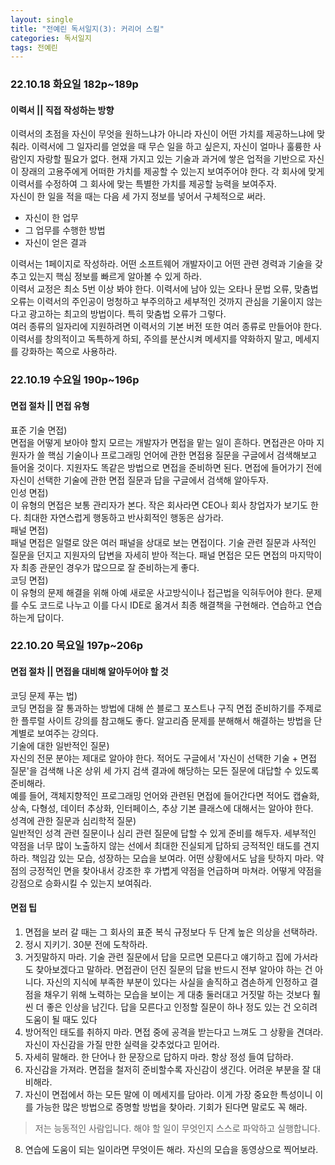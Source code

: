 ```yaml
---
layout: single
title: "전예린 독서일지(3): 커리어 스킬"
categories: 독서일지
tags: 전예린
---
```


### 22.10.18 화요일 182p~189p

#### 이력서 || 직접 작성하는 방향
이력서의 초점을 자신이 무엇을 원하느냐가 아니라 자신이 어떤 가치를 제공하느냐에 맞춰라. 이력서에 그 일자리를 얻었을 때 무슨 일을 하고 싶은지, 자신이 얼마나 훌륭한 사람인지 자랑할 필요가 없다.
현재 가지고 있는 기술과 과거에 쌓은 업적을 기반으로 자신이 장래의 고용주에게 어떠한 가치를 제공할 수 있는지 보여주어야 한다.
각 회사에 맞게 이력서를 수정하여 그 회사에 맞는 특별한 가치를 제공할 능력을 보여주자.
<br/>
자신이 한 일을 적을 때는 다음 세 가지 정보를 넣어서 구체적으로 써라. 
- 자신이 한 업무
- 그 업무를 수행한 방법
- 자신이 얻은 결과

이력서는 1페이지로 작성하라. 어떤 소프트웨어 개발자이고 어떤 관련 경력과 기술을 갖추고 있는지 핵심 정보를 빠르게 알아볼 수 있게 하라.
<br/>
이력서 교정은 최소 5번 이상 봐야 한다. 이력서에 남아 있는 오타나 문법 오류, 맞춤법 오류는 이력서의 주인공이 멍청하고 부주의하고 세부적인 것까지 관심을 기울이지 않는다고 광고하는 최고의 방법이다. 특히 맞춤법 오류가 그렇다.
<br/>
여러 종류의 일자리에 지원하려면 이력서의 기본 버전 또한 여러 종류로 만들어야 한다. 
<br/>
이력서를 창의적이고 독특하게 하되, 주의를 분산시켜 메세지를 약화하지 말고, 메세지를 강화하는 쪽으로 사용하라.
<br/>

### 22.10.19 수요일 190p~196p

#### 면접 절차 || 면접 유형

표준 기술 면접)<br/>
면접을 어떻게 보아야 할지 모르는 개발자가 면접을 맡는 일이 흔하다. 면접관은 아마 지원자가 쓸 핵심 기술이나 프로그래밍 언어에 관한 면접용 질문을 구글에서 검색해보고 들어올 것이다.
지원자도 똑같은 방법으로 면접을 준비하면 된다. 면접에 들어가기 전에 자신이 선택한 기술에 관한 면접 질문과 답을 구글에서 검색해 알아두자. 
<br/>
인성 면접)<br/>
이 유형의 면접은 보통 관리자가 본다. 작은 회사라면 CEO나 회사 창업자가 보기도 한다. 최대한 자연스럽게 행동하고 반사회적인 행동은 삼가라.
<br/>
패널 면접)<br/>
패널 면접은 일렬로 앉은 여러 패널을 상대로 보는 면접이다. 기술 관련 질문과 사적인 질문을 던지고 지원자의 답변을 자세히 받아 적는다. 패널 면접은 모든 면접의 마지막이자 최종 관문인 경우가 많으므로 잘 준비하는게 좋다.
<br/>
코딩 면접)<br/>
이 유형의 문제 해결을 위해 아예 새로운 사고방식이나 접근법을 익혀두어야 한다. 문제를 수도 코드로 나누고 이를 다시 IDE로 옮겨서 최종 해결책을 구현해라. 연습하고 연습하는게 답이다.

### 22.10.20 목요일 197p~206p

#### 면접 절차 || 면접을 대비해 알아두어야 할 것

코딩 문제 푸는 법)<br/>
코딩 면접을 잘 통과하는 방법에 대해 쓴 블로그 포스트나 구직 면접 준비하기를 주제로 한 플루럴 사이트 강의를 참고해도 좋다. 알고리즘 문제를 분해해서 해결하는 방법을 단계별로 보여주는 강의다.
<br/>
기술에 대한 일반적인 질문)<br/>
자신의 전문 분야는 제대로 알아야 한다. 적어도 구글에서 '자신이 선택한 기술 + 면접 질문'을 검색해 나온 상위 세 가지 검색 결과에 해당하는 모든 질문에 대답할 수 있도록 준비해라.<br/>
예를 들어, 객체지향적인 프로그래밍 언어와 관련된 면접에 들어간다면 적어도 캡슐화, 상속, 다형성, 데이터 추상화, 인터페이스, 추상 기본 클래스에 대해서는 알아야 한다.
<br/>
성격에 관한 질문과 심리학적 질문)<br/>
일반적인 성격 관련 질문이나 심리 관련 질문에 답할 수 있게 준비를 해두자. 세부적인 약점을 너무 많이 노출하지 않는 선에서 최대한 진실되게 답하되 긍적적인 태도를 견지하라.
책임감 있는 모습, 성장하는 모습을 보여라. 어떤 상황에서도 남을 탓하지 마라. <h>약점의 긍정적인 면을 찾아내서 강조한 후 가볍게 약점을 언급하며 마쳐라. 어떻게 약점을 강점으로 승화시킬 수 있는지 보여줘라.<h/>

#### 면접 팁
1. 면접을 보러 갈 때는 그 회사의 표준 복식 규정보다 두 단계 높은 의상을 선택하라.
2. 정시 지키기. 30분 전에 도착하라. 
3. 거짓말하지 마라. 기술 관련 질문에서 답을 모르면 모른다고 얘기하고 집에 가서라도 찾아보겠다고 말하라. 
면접관이 던진 질문의 답을 반드시 전부 알아야 하는 건 아니다. 
자신의 지식에 부족한 부분이 있다는 사실을 솔직하고 겸손하게 인정하고 결점을 채우기 위해 노력하는 모습을 보이는 게 대충 둘러대고 거짓말 하는 것보다 훨씬 더 좋은 인상을 남긴다.
답을 모른다고 인정할 질문이 하나 정도 있는 건 오히려 도움이 될 때도 있다
4. 방어적인 태도를 취하지 마라. 면접 중에 공격을 받는다고 느껴도 그 상황을 견뎌라. 자신이 자신감을 가질 만한 실력을 갖추었다고 믿어라.
5. 자세히 말해라. 한 단어나 한 문장으로 답하지 마라. 항상 정성 들여 답하라.
6. 자신감을 가져라. 면접을 철저히 준비할수록 자신감이 생긴다. 어려운 부분을 잘 대비해라.
7. 자신이 면접에서 하는 모든 말에 이 메세지를 담아라. 이게 가장 중요한 특성이니 이를 가능한 많은 방법으로 증명할 방법을 찾아라. 기회가 된다면 말로도 꼭 해라.
> 저는 능동적인 사람입니다. 해야 할 일이 무엇인지 스스로 파악하고 실행합니다.
8. 연습에 도움이 되는 일이라면 무엇이든 해라. 자신의 모습을 동영상으로 찍어보라. 
